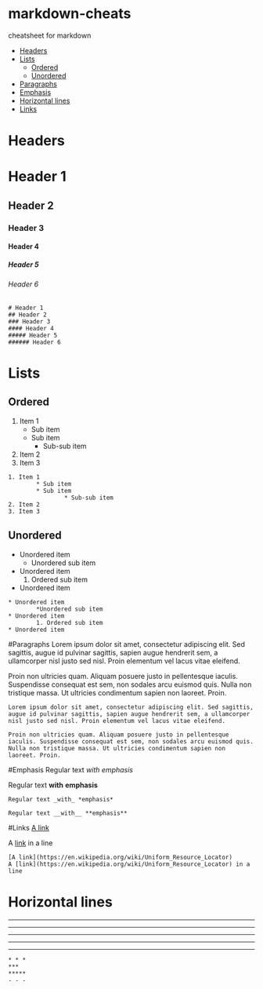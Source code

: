 # markdown-cheats
cheatsheet for markdown

+ [Headers](#headers)
+ [Lists](#lists)
	+ [Ordered](#ordered)
	+ [Unordered](#unordered)
+ [Paragraphs](#paragraphs)
+ [Emphasis](#emphasis)
+ [Horizontal lines](#horizontal-lines)
+ [Links](#links)

# Headers
# Header 1
## Header 2
### Header 3
#### Header 4
##### Header 5
###### Header 6
```
# Header 1
## Header 2
### Header 3
#### Header 4
##### Header 5
###### Header 6
```

# Lists
## Ordered
1. Item 1
	* Sub item
	* Sub item
		* Sub-sub item
2. Item 2
3. Item 3
```
1. Item 1
        * Sub item
        * Sub item
                * Sub-sub item
2. Item 2
3. Item 3
```
## Unordered
* Unordered item
	* Unordered sub item
* Unordered item
	1. Ordered sub item
* Unordered item
```
* Unordered item
        *Unordered sub item
* Unordered item
        1. Ordered sub item
* Unordered item

```

#Paragraphs
Lorem ipsum dolor sit amet, consectetur adipiscing elit. Sed sagittis, augue id pulvinar sagittis, sapien augue hendrerit sem, a ullamcorper nisl justo sed nisl. Proin elementum vel lacus vitae eleifend.

Proin non ultricies quam. Aliquam posuere justo in pellentesque iaculis. Suspendisse consequat est sem, non sodales arcu euismod quis. Nulla non tristique massa. Ut ultricies condimentum sapien non laoreet. Proin.
```
Lorem ipsum dolor sit amet, consectetur adipiscing elit. Sed sagittis, augue id pulvinar sagittis, sapien augue hendrerit sem, a ullamcorper nisl justo sed nisl. Proin elementum vel lacus vitae eleifend.

Proin non ultricies quam. Aliquam posuere justo in pellentesque iaculis. Suspendisse consequat est sem, non sodales arcu euismod quis. Nulla non tristique massa. Ut ultricies condimentum sapien non laoreet. Proin.
```

#Emphasis
Regular text _with_ *emphasis*

Regular text __with__ **emphasis**
```
Regular text _with_ *emphasis*

Regular text __with__ **emphasis**
```

#Links
[A link](https://en.wikipedia.org/wiki/Uniform_Resource_Locator)

A [link](https://en.wikipedia.org/wiki/Uniform_Resource_Locator) in a line
```
[A link](https://en.wikipedia.org/wiki/Uniform_Resource_Locator)
A [link](https://en.wikipedia.org/wiki/Uniform_Resource_Locator) in a line
```

# Horizontal lines
* * *
***
*****
- - -
---------------
```
* * *
***
*****
- - -
```

